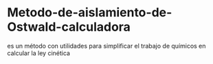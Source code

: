 # Metodo-de-aislamiento-de-Ostwald-calculadora
es un método con utilidades para simplificar el trabajo de químicos en calcular la ley cinética
